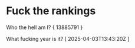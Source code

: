 # Fuck the rankings

Who the hell am I?
{ 13885791 }

What fucking year is it?
[ 2025-04-03T13:43:20Z ]
